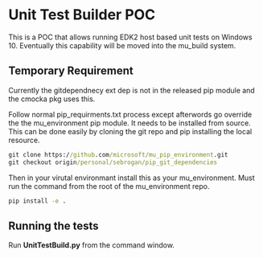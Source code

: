 # Unit Test Builder POC

This is a POC that allows running EDK2 host based unit tests on Windows 10.  Eventually this capability will be moved into the mu_build system.  

## Temporary Requirement

Currently the gitdependnecy ext dep is not in the released pip module and the cmocka pkg uses this.  

Follow normal pip_requirments.txt process except afterwords go override the the mu_environment pip module.  It needs to be installed from source.  This can be done easily by cloning the git repo and pip installing the local resource.  

``` cmd
git clone https://github.com/microsoft/mu_pip_environment.git
git checkout origin/personal/sebrogan/pip_git_dependencies
```

Then in your virutal environmant install this as your mu_environment.  Must run the command from the root of the mu_environment repo. 

``` cmd
pip install -e .
```

## Running the tests

Run **UnitTestBuild.py** from the command window.  
